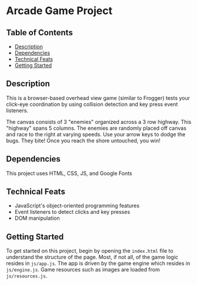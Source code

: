 # Arcade Game Project

## Table of Contents

* [Description](#description)
* [Dependencies](#dependencies)
* [Technical Feats](#technical-feats)
* [Getting Started](#getting-started)

## Description

This is a browser-based overhead view game (similar to Frogger) tests your click-eye coordination by using collision detection and key press event listeners.

The canvas consists of 3 "enemies" organized across a 3 row highway. This "highway" spans 5 columns. The enemies are randomly placed off canvas and race to the right at varying speeds. Use your arrow keys to dodge the bugs. They bite! Once you reach the shore untouched, you win!

## Dependencies
This project uses HTML, CSS, JS, and Google Fonts

## Technical Feats
* JavaScript's object-oriented programming features
* Event listeners to detect clicks and key presses
* DOM manipulation

## Getting Started

To get started on this project, begin by opening the `index.html` file to understand the structure of the page. Most, if not all, of the game logic resides in `js/app.js`. The app is driven by the game engine which resides in `js/engine.js`. Game resources such as images are loaded from `js/resources.js`.


